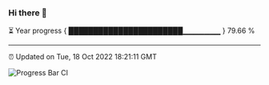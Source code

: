 ### Hi there 👋

⏳ Year progress { ███████████████████████▁▁▁▁▁▁▁ } 79.66 %

---

⏰ Updated on Tue, 18 Oct 2022 18:21:11 GMT

![Progress Bar CI](https://github.com/Shyam-Makwana/GitHub-Actions-Demo/workflows/Progress%20Bar%20CI/badge.svg)
